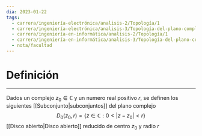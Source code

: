 ```yaml
---
dia: 2023-01-22
tags:
  - carrera/ingeniería-electrónica/analisis-2/Topología/1
  - carrera/ingeniería-electrónica/analisis-3/Topología-del-plano-complejo-y-límites
  - carrera/ingeniería-en-informática/analisis-2/Topología/1
  - carrera/ingeniería-en-informática/analisis-3/Topología-del-plano-complejo-y-límites
  - nota/facultad
---
```

# Definición
---
Dados un complejo $z_0 \in \mathbb{C}$ y un numero real positivo $r$, se definen los siguientes [[Subconjunto|subconjuntos]] del plano complejo
$$ D_0(z_0, r) = \{ z \in \mathbb{C} : 0 < |z - z_0| < r \}$$ 
[[Disco abierto|Disco abierto]] reducido de centro $z_0$ y radio $r$